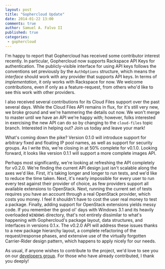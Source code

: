 ```yaml
---
layout: post
title: "Gophercloud Update"
date: 2014-01-22 13:00
comments: true
author: Samuel A. Falvo II
published: true
categories:
 - gophercloud
---
```


I'm happy to report that Gophercloud has received some contributor interest recently.
In particular, Gophercloud now supports Rackspace API Keys for authentication.
The publicly-visible interface for using API keys follows the conventions set previously by the `AuthOptions` structure,
which means the *interface* should work with any provider that supports API keys.
In terms of *implementation*, it only works with Rackspace for now.
We welcome contributions, even if only as a feature-request, from others who'd like to see this work with other providers.

I also received several contributions for its Cloud Files support over the past several days.
While the Cloud Files API remains in flux, for it's still very new, we broke ground and we're hammering the details out now.
We won't merge to master until we have an API we're happy with;
however, folks interested in exercising the new API can do so by changing to the `cloud-files` topic branch.
Interested in helping out?  Join us today and leave your mark!

What's coming down the pike?
Version 0.1.0 will introduce support for arbitrary fixed and floating IP pool names, as well as support for security groups.
As I write this, we're closing in at 50% complete for v0.1.0.
Looking forward, it looks like version 0.1.1 will support a more complete images API.

Perhaps most significantly, we're looking at refreshing the API completely for v0.2.0.
We're finding the current API design just isn't scalable along the axes we'd like.
First, it's taking longer and longer to run tests, and we'd like to reduce the time taken.
Next, it's nearly impossible for every user to run every test against their provider of choice,
as few providers support all available extensions to OpenStack.
Next, running the current set of tests requires you have an account through a real OpenStack provider, which costs you money.
I feel it shouldn't have to cost the user real money to test a package.
Finally, adding support for OpenStack extensions yields messy code.
If you remember the good ol' days with Windows 3.1 and its heavily overloaded `WINDOWS` directory,
that's not entirely dissimilar to what's happening with Gophercloud's package layout, data structures, and interfaces in versions 0.1.x.
The v0.2.0 API will address these issues thanks to
a new package hierarchy layout,
a complete refactoring of the request/response phases,
and extensive use of the virtually forgotten Carrier-Rider design pattern, which happens to apply nicely for our needs.

As usual, if anyone wishes to contribute to the project, we'd love to see you on our [developers group](https://groups.google.com/forum/#!forum/gophercloud-dev).
For those who have already contributed, I thank you deeply!

